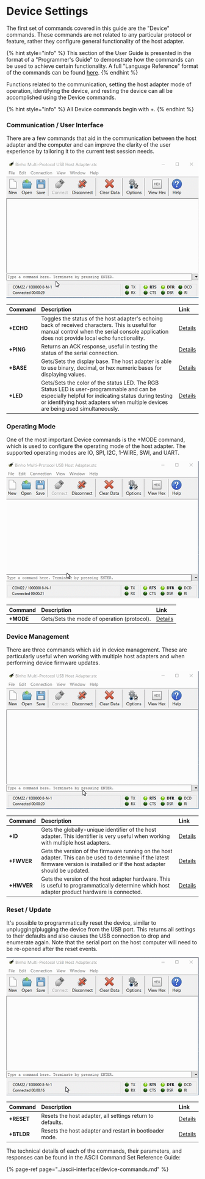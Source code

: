 # Device Settings

The first set of commands covered in this guide are the "Device" commands. These commands are not related to any particular protocol or feature, rather they configure general functionality of the host adapter. 

{% hint style="info" %}
This section of the User Guide is presented in the format of a "Programmer's Guide" to demonstrate how the commands can be used to achieve certain functionality. A full "Language Reference" format of the commands can be found [here](https://support.binho.io/user-guide/ascii-interface).
{% endhint %}

Functions related to the communication, setting the host adapter mode of operation, identifying the device, and resting the device can all be accomplished using the Device commands.

{% hint style="info" %}
All Device commands begin with +.
{% endhint %}

### Communication / User Interface

There are a few commands that aid in the communication between the host adapter and the computer and can improve the clarity of the user experience by tailoring it to the current test session needs.

![](../../.gitbook/assets/devicecommands-userinterface.gif)

| Command | Description | Link |
| :--- | :--- | :--- |
| **+ECHO** | Toggles the status of the host adapter's echoing back of received characters. This is useful for manual control when the serial console application does not provide local echo functionality. | [Details](https://support.binho.io/user-guide/ascii-interface/device-commands#echo) |
| **+PING** | Returns an ACK response, useful in testing the status of the serial connection. | [Details](https://support.binho.io/user-guide/ascii-interface/device-commands#ping) |
| **+BASE** | Gets/Sets the display base. The host adapter is able to use binary, decimal, or hex numeric bases for displaying values. | [Details](https://support.binho.io/user-guide/ascii-interface/device-commands#base) |
| **+LED** | Gets/Sets the color of the status LED. The RGB Status LED is user-programmable and can be especially helpful for indicating status during testing or identifying host adapters when multiple devices are being used simultaneously. | [Details](https://support.binho.io/user-guide/ascii-interface/device-commands#led) |

### Operating Mode

One of the most important Device commands is the +MODE command, which is used to configure the operating mode of the host adapter. The supported operating modes are IO, SPI, I2C, 1-WIRE, SWI, and UART.

![](../../.gitbook/assets/devicecommands-mode.gif)

| Command | Description | Link |
| :--- | :--- | :--- |
| **+MODE** | Gets/Sets the mode of operation \(protocol\). | [Details](https://support.binho.io/user-guide/ascii-interface/device-commands#mode) |

### Device Management

There are three commands which aid in device management. These are particularly useful when working with multiple host adapters and when performing device firmware updates.

![](../../.gitbook/assets/devicecommands-management.gif)

| Command | Description | Link |
| :--- | :--- | :--- |
| **+ID** | Gets the globally-unique identifier of the host adapter. This identifier is very useful when working with multiple host adapters. | [Details](https://support.binho.io/user-guide/ascii-interface/device-commands#id) |
| **+FWVER** | Gets the version of the firmware running on the host adapter. This can be used to determine if the latest firmware version is installed or if the host adapter should be updated. | [Details](https://support.binho.io/user-guide/ascii-interface/device-commands#fwver) |
| **+HWVER** | Gets the version of the host adapter hardware. This is useful to programmatically determine which host adapter product hardware is connected. | [Details](https://support.binho.io/user-guide/ascii-interface/device-commands#hwver) |

### Reset / Update

It's possible to programmatically reset the device, similar to unplugging/plugging the device from the USB port. This returns all settings to their defaults and also causes the USB connection to drop and enumerate again. Note that the serial port on the host computer will need to be re-opened after the reset events.

![](../../.gitbook/assets/devicecommands-reset.gif)

| Command | Description | Link |
| :--- | :--- | :--- |
| **+RESET** | Resets the host adapter, all settings return to defaults. | [Details](https://support.binho.io/user-guide/ascii-interface/device-commands#reset) |
| **+BTLDR** | Resets the host adapter and restart in bootloader mode. | [Details](https://support.binho.io/user-guide/ascii-interface/device-commands#btldr) |

The technical details of each of the commands, their parameters, and responses can be found in the ASCII Command Set Reference Guide:

{% page-ref page="../ascii-interface/device-commands.md" %}

